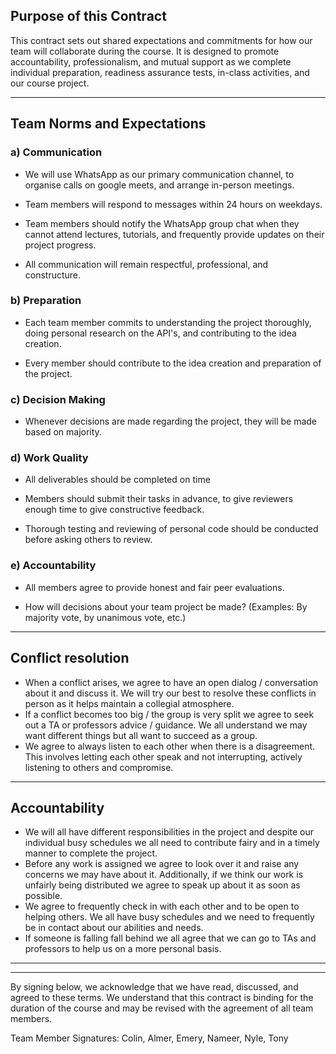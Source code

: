 
## Purpose of this Contract

This contract sets out shared expectations and commitments for how our team will collaborate during the course. It is designed to promote accountability, professionalism, and mutual support as we complete individual preparation, readiness assurance tests, in-class activities, and our course project.

---
## Team Norms and Expectations

### a) Communication
* We will use WhatsApp as our primary communication channel, to organise calls on google meets, and arrange in-person meetings. 

* Team members will respond to messages within 24 hours on weekdays.

* Team members should notify the WhatsApp group chat when they cannot attend lectures, tutorials, and frequently provide updates on their project progress.

* All communication will remain respectful, professional, and constructure.

### b) Preparation

* Each team member commits to understanding the project thoroughly, doing personal research on the API's, and contributing to the idea creation.

* Every member should contribute to the idea creation and preparation of the project.

### c) Decision Making

* Whenever decisions are made regarding the project, they will be made based on majority.

### d) Work Quality

* All deliverables should be completed on time

* Members should submit their tasks in advance, to give reviewers enough time to give constructive feedback.

* Thorough testing and reviewing of personal code should be conducted before asking others to review.

### e) Accountability

* All members agree to provide honest and fair peer evaluations. 

* How will decisions about your team project be made? (Examples: By majority vote, by unanimous vote, etc.)

---
## Conflict resolution


* When a conflict arises, we agree to have an open dialog / conversation about it and discuss it. We will try our best to resolve these conflicts in person as it helps maintain a collegial atmosphere.
* If a conflict becomes too big / the group is very split we agree to seek out a TA or professors advice / guidance. We all understand we may want different things but all want to succeed as a group.
* We agree to always listen to each other when there is a disagreement. This involves letting each other speak and not interrupting, actively listening to others and compromise.
---

## Accountability

* We will all have different responsibilities in the project and despite our individual busy schedules we all need to contribute fairy and in a timely manner to complete the project.
* Before any work is assigned we agree to look over it and raise any concerns we may have about it. Additionally, if we think our work is unfairly being distributed we agree to speak up about it as soon as possible.
* We agree to frequently check in with each other and to be open to helping others. We all have busy schedules and we need to frequently be in contact about our abilities and needs.
* If someone is falling fall behind we all agree that we can go to TAs and professors to help us on a more personal basis.

---

---

By signing below, we acknowledge that we have read, discussed, and agreed to these terms. We understand that this contract is binding for the duration of the course and may be revised with the agreement of all team members.

Team Member Signatures: Colin, Almer, Emery, Nameer, Nyle, Tony

